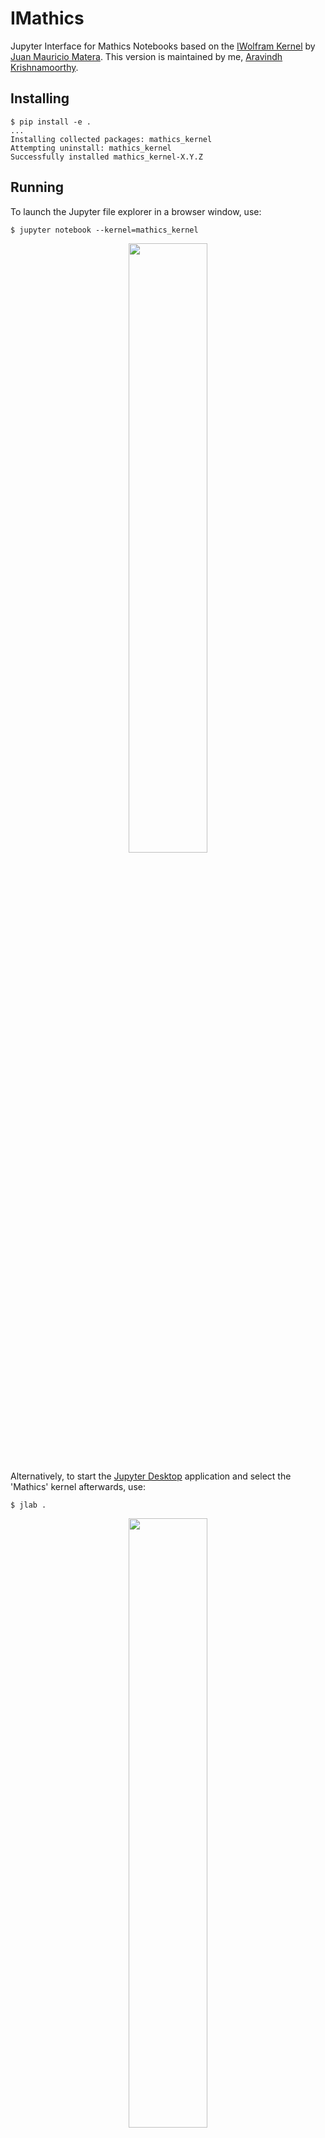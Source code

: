 # IMathics

Jupyter Interface for Mathics Notebooks based on the [IWolfram Kernel](https://github.com/Mathics3/iwolfram) by [Juan Mauricio Matera](https://github.com/mmatera).
This version is maintained by me, [Aravindh Krishnamoorthy](https://github.com/aravindh-krishnamoorthy).

Installing
----------

```
$ pip install -e .
...
Installing collected packages: mathics_kernel
Attempting uninstall: mathics_kernel
Successfully installed mathics_kernel-X.Y.Z
```

Running
-------

To launch the Jupyter file explorer in a browser window, use:
```
$ jupyter notebook --kernel=mathics_kernel
```
<p align="center"><img src="https://github.com/user-attachments/assets/17bf223e-38d6-4dde-8384-33e3472a1255" width=50% height=50%></p>

Alternatively, to start the [Jupyter Desktop](https://github.com/jupyterlab/jupyterlab-desktop) application and select the 'Mathics' kernel afterwards, use:
```
$ jlab .
```
<p align="center"><img src="https://github.com/user-attachments/assets/f9429aed-6a43-4862-9b29-9307af068dae" width=50% height=50%></p>

Contributing
------------

Please feel encouraged to contribute to this project! Create your
own fork, make the desired changes, commit, and make a pull request.

License
-------

IMathics is released under the GNU General Public License (GPL).

Interactive 3D Graphics
-----------------------

Basic support for interactive 3D graphics is implemented. The implementation
is based on [Three.js](https://threejs.org) and on the interface developed by
Angus Griffith for [the Mathics Project](https://github.com/mathics/Mathics).

Current Support
---------------
Version: v0.0.1

- Text output from Mathics
- 2D graphics via SVG
- ~3D graphics~
- ~Interactive 3D graphics~
